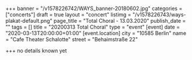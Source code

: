 +++
banner = "/v1578226742/WAYS_banner-20180602.jpg"
categories = ["concerts"]
draft = true
layout = "concert"
listimg = "/v1578226743/ways-plakat-default.png"
page_title = "Total Choral - 13.03.2020"
publish_date = ""
tags = []
title = "20200313 Total Choral"
type = "event"
[event]
date = "2020-03-13T20:00:00+01:00"
[event.location]
city = "10585 Berlin"
name = "Cafe Theater Schalotte"
street = "Behaimstraße 22"

+++
no details known yet